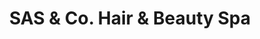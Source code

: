---
title: "SAS & Co. Hair & Beauty Spa"
url: /birmingham/sas-and-co-hair-and-beauty-spa/
shop: hairdresser
---